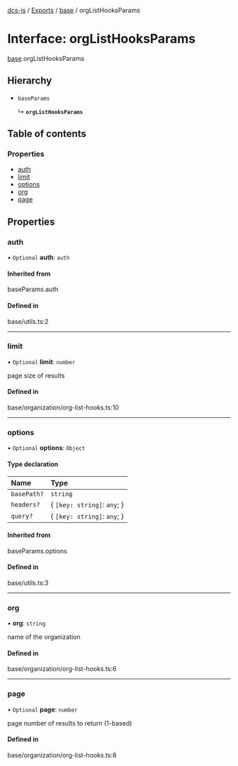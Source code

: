 [dcs-js](../README.md) / [Exports](../modules.md) / [base](../modules/base.md) / orgListHooksParams

# Interface: orgListHooksParams

[base](../modules/base.md).orgListHooksParams

## Hierarchy

- `baseParams`

  ↳ **`orgListHooksParams`**

## Table of contents

### Properties

- [auth](base.orgListHooksParams.md#auth)
- [limit](base.orgListHooksParams.md#limit)
- [options](base.orgListHooksParams.md#options)
- [org](base.orgListHooksParams.md#org)
- [page](base.orgListHooksParams.md#page)

## Properties

### <a id="auth" name="auth"></a> auth

• `Optional` **auth**: `auth`

#### Inherited from

baseParams.auth

#### Defined in

base/utils.ts:2

___

### <a id="limit" name="limit"></a> limit

• `Optional` **limit**: `number`

page size of results

#### Defined in

base/organization/org-list-hooks.ts:10

___

### <a id="options" name="options"></a> options

• `Optional` **options**: `Object`

#### Type declaration

| Name | Type |
| :------ | :------ |
| `basePath?` | `string` |
| `headers?` | { `[key: string]`: `any`;  } |
| `query?` | { `[key: string]`: `any`;  } |

#### Inherited from

baseParams.options

#### Defined in

base/utils.ts:3

___

### <a id="org" name="org"></a> org

• **org**: `string`

name of the organization

#### Defined in

base/organization/org-list-hooks.ts:6

___

### <a id="page" name="page"></a> page

• `Optional` **page**: `number`

page number of results to return (1-based)

#### Defined in

base/organization/org-list-hooks.ts:8
